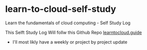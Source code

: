 # learn-to-cloud-self-study
Learn the fundamentals of cloud computing - Self Study Log

This Selft Study Log Will follw this Github Repo [learntocloud.guide](https://learntocloud.guide)
 - I'll most likly have a weekly or project by project update
